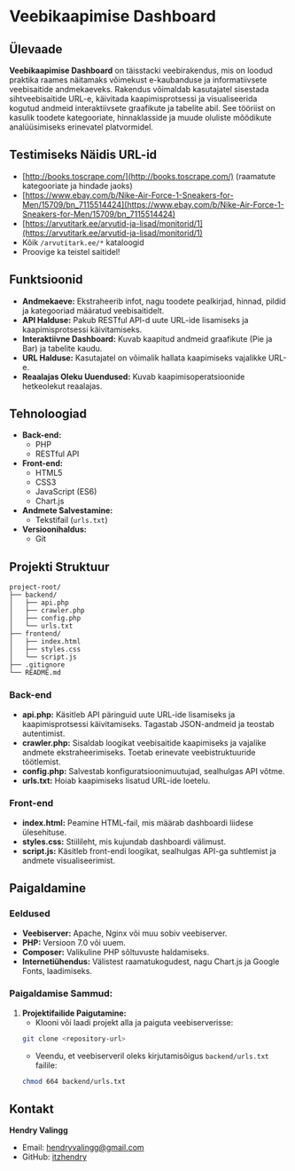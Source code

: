 
# Veebikaapimise Dashboard

## Ülevaade

**Veebikaapimise Dashboard** on täisstacki veebirakendus, mis on loodud praktika raames näitamaks võimekust e-kaubanduse ja informatiivsete veebisaitide andmekaeveks. Rakendus võimaldab kasutajatel sisestada sihtveebisaitide URL-e, käivitada kaapimisprotsessi ja visualiseerida kogutud andmeid interaktiivsete graafikute ja tabelite abil. See tööriist on kasulik toodete kategooriate, hinnaklasside ja muude oluliste mõõdikute analüüsimiseks erinevatel platvormidel.

## Testimiseks Näidis URL-id

- [http://books.toscrape.com/](http://books.toscrape.com/) (raamatute kategooriate ja hindade jaoks)
- [https://www.ebay.com/b/Nike-Air-Force-1-Sneakers-for-Men/15709/bn_7115514424](https://www.ebay.com/b/Nike-Air-Force-1-Sneakers-for-Men/15709/bn_7115514424)
- [https://arvutitark.ee/arvutid-ja-lisad/monitorid/1](https://arvutitark.ee/arvutid-ja-lisad/monitorid/1)
- Kõik `/arvutitark.ee/*` kataloogid
- Proovige ka teistel saitidel!

## Funktsioonid

- **Andmekaeve:** Ekstraheerib infot, nagu toodete pealkirjad, hinnad, pildid ja kategooriad määratud veebisaitidelt.
- **API Halduse:** Pakub RESTful API-d uute URL-ide lisamiseks ja kaapimisprotsessi käivitamiseks.
- **Interaktiivne Dashboard:** Kuvab kaapitud andmeid graafikute (Pie ja Bar) ja tabelite kaudu.
- **URL Halduse:** Kasutajatel on võimalik hallata kaapimiseks vajalikke URL-e.
- **Reaalajas Oleku Uuendused:** Kuvab kaapimisoperatsioonide hetkeolekut reaalajas.

## Tehnoloogiad

- **Back-end:**
  - PHP
  - RESTful API
- **Front-end:**
  - HTML5
  - CSS3
  - JavaScript (ES6)
  - Chart.js
- **Andmete Salvestamine:**
  - Tekstifail (`urls.txt`)
- **Versioonihaldus:**
  - Git

## Projekti Struktuur

```
project-root/
├── backend/
│   ├── api.php
│   ├── crawler.php
│   ├── config.php
│   └── urls.txt
├── frontend/
│   ├── index.html
│   ├── styles.css
│   └── script.js
├── .gitignore
└── README.md
```

### Back-end

- **api.php:** Käsitleb API päringuid uute URL-ide lisamiseks ja kaapimisprotsessi käivitamiseks. Tagastab JSON-andmeid ja teostab autentimist.
- **crawler.php:** Sisaldab loogikat veebisaitide kaapimiseks ja vajalike andmete ekstraheerimiseks. Toetab erinevate veebistruktuuride töötlemist.
- **config.php:** Salvestab konfiguratsioonimuutujad, sealhulgas API võtme.
- **urls.txt:** Hoiab kaapimiseks lisatud URL-ide loetelu.

### Front-end

- **index.html:** Peamine HTML-fail, mis määrab dashboardi liidese ülesehituse.
- **styles.css:** Stiilileht, mis kujundab dashboardi välimust.
- **script.js:** Käsitleb front-endi loogikat, sealhulgas API-ga suhtlemist ja andmete visualiseerimist.

## Paigaldamine

### Eeldused

- **Veebiserver:** Apache, Nginx või muu sobiv veebiserver.
- **PHP:** Versioon 7.0 või uuem.
- **Composer:** Valikuline PHP sõltuvuste haldamiseks.
- **Internetiühendus:** Välistest raamatukogudest, nagu Chart.js ja Google Fonts, laadimiseks.

### Paigaldamise Sammud:

1. **Projektifailide Paigutamine:**
   - Klooni või laadi projekt alla ja paiguta veebiserverisse:
   ```bash
   git clone <repository-url>
   ```
   - Veendu, et veebiserveril oleks kirjutamisõigus `backend/urls.txt` failile:
   ```bash
   chmod 664 backend/urls.txt
   ```

## Kontakt

**Hendry Valingg**

- Email: hendryvalingg@gmail.com
- GitHub: [itzhendry](https://github.com/itzhendry)
